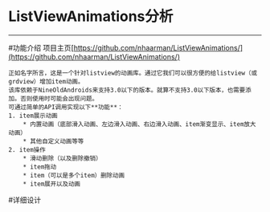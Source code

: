 # ListViewAnimations分析
---

#功能介绍
    项目主页[https://github.com/nhaarman/ListViewAnimations/](https://github.com/nhaarman/ListViewAnimations/)     
	    
	正如名字所言，这是一个针对listview的动画库。通过它我们可以很方便的给listview（或grdview）增加item动画。  
	该库依赖于NineOldAndroids来支持3.0以下的版本。就算不支持3.0以下版本，也需要添加。否则使用时可能会出现问题。  
	可通过简单的API调用实现以下**功能**：  
	1. item展示动画  
	    * 内置动画（底部滑入动画、左边滑入动画、右边滑入动画、item渐变显示、item放大动画）  
	    * 其他自定义动画等等  
	2. item操作  
		* 滑动删除（以及删除撤销）  
		* item拖动  
		* item（可以是多个item）删除动画  
		* item展开以及动画  
	
#详细设计  
	



